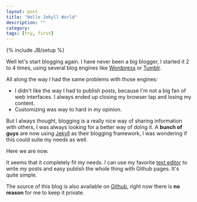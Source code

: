 ```yaml
---
layout: post
title: "Hello Jekyll World"
description: ""
category:  
tags: [try, first]
---
```

{% include JB/setup %}

Well let's start blogging again. I have never been a big blogger, I started it 2 to 4 times, using several blog engines like [Wordpress](http://wordpress.org) or [Tumblr](http://tumblr.com). 

All along the way I had the same problems with those engines:

- I didn't like the way I had to publish posts, because I'm not a big fan of web interfaces. I always ended up closing my browser tap and losing my content.
- Customizing was way to hard in my opinion.

But I always thought, blogging is a really nice way of sharing information with others, I was always looking for a better way of doing it. A **bunch of guys** are now using [Jekyll](http://jekyll.com) as their blogging framework, I was wondering if this could suite my needs as well. 

Here we are now.

It seems that it completely fit my needs. I can use my favorite [text editor](http://http://www.sublimetext.com) to write my posts and easy publish the whole thing with Github pages. It's quite simple.

The source of this blog is also available on [Github](http://www.github.com/gekitz/gekitz.github.com), right now there is **no reason** for me to keep it private.